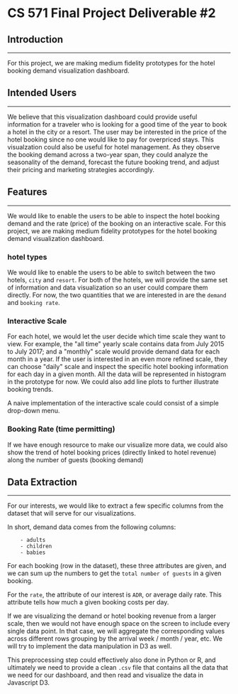 # CS 571 Final Project Deliverable #2

## Introduction
---
For this project, we are making medium fidelity prototypes for the hotel booking demand visualization dashboard. 

## Intended Users
---
We believe that this visualization dashboard could provide useful information for a traveler who is looking for a good time of the year to book a hotel in the city or a resort. The user may be interested in the price of the hotel booking since no one would like to pay for overpriced stays. This visualzation could also be useful for hotel management. As they observe the booking demand across a two-year span, they could analyze the seasonality of the demand, forecast the future booking trend, and adjust their pricing and marketing strategies accordingly.

## Features
---
We would like to enable the users to be able to inspect the hotel booking demand and the rate (price) of the booking on an interactive scale. For this project, we are making medium fidelity prototypes for the hotel booking demand visualization dashboard. 

### hotel types
We would like to enable the users to be able to switch between the two hotels, `city` and `resort`. For both of the hotels, we will provide the same set of information and data visualization so an user could compare them directly. For now, the two quantities that we are interested in are the `demand` and `booking rate`. 

### Interactive Scale
For each hotel, we would let the user decide which time scale they want to view. For example, the "all time" yearly scale contains data from July 2015 to July 2017; and a "monthly" scale would provide demand data for each month in a year. If the user is interested in an even more refined scale, they can choose "daily" scale and inspect the specific hotel booking information for each day in a given month. All the data will be represented in histogram in the prototype for now. We could also add line plots to further illustrate booking trends. 

A naive implementation of the interactive scale could consist of a simple drop-down menu.

### Booking Rate (time permitting)

If we have enough resource to make our visualize more data, we could also show the trend of hotel booking prices (directly linked to hotel revenue) along the number of guests (booking demand)

## Data Extraction
---

For our interests, we would like to extract a few specific columns from the dataset that will serve for our visualizations. 

In short, demand data comes from the following columns:
```
    - adults
    - children
    - babies
```

For each booking (row in the dataset), these three attributes are given, and we can sum up the numbers to get the `total number of guests` in a given booking. 

For the `rate`, the attribute of our interest is `ADR`, or average daily rate. This attribute tells how much a given booking costs per day.

If we are visualizing the demand or hotel booking revenue from a larger scale, then we would not have enough space on the screen to include every single data point. In that case, we will aggregate the corresponding values across different rows grouping by the arrival week / month / year, etc. We will try to implement the data manipulation in D3 as well. 

This preprocessing step could effectively also done in Python or R, and ultimately we need to provide a clean `.csv` file that contains all the data that we need for our dashboard, and then read and visualize the data in Javascript D3. 